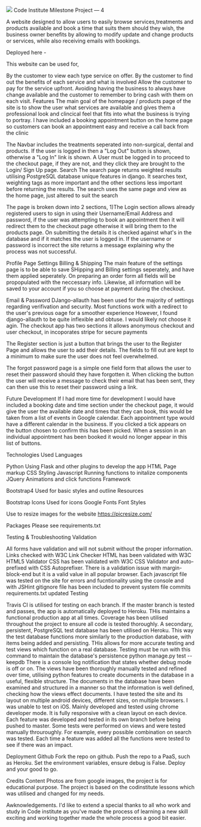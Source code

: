 <img src="https://codeinstitute.s3.amazonaws.com/fullstack/ci_logo_small.png" style="margin: 0;">
Code Institute Milestone Project — 4

A website designed to allow users to easily browse services,treatments and products available and book a time that suits them should they wish, the business owner benefits by allowing to modify update and change products or services, while also receiving emails with bookings. 

Deployed here - 

This website can be used for,

By the customer to view each type service on offer.
By the customer to find out the benefits of each service and what is involved
Allow the customer to pay for the service upfront. Avoiding having the business to always have change available and the customer to remember to bring cash with them on each visit.
Features
The main goal of the homepage / products page of the site is to show the user what services are available and gives them a professional look and clincical feel that fits into what the business is trying to portray. I have included a booking appointment button on the home page so customers can book an appointment easy and receive a call back from the clinic 

The Navbar includes the treatments seperated into non-surgical, dental and products. If the user is logged in then a "Log Out" button is shown, otherwise a "Log In" link is shown. A User must be logged in to proceed to the checkout page, if they are not, and they click they are brought to the Login/ Sign Up page.
Search
The search page returns weighted results utilising PostgreSQL database unique features in django. It searches text, weighting tags as more important and the other sections less important before returning the results. The search uses the same page and view as the home page, just altered to suit the search

The page is broken down into 2 sections, 1)The Login section allows already registered users to sign in using their Username/Email Address and password, if the user was attempting to book an appointment then it will redirect them to the checkout page otherwise it will bring them to the products page. On submitting the details it is checked against what's in the database and if it matches the user is logged in. If the username or password is incorrect the site returns a message explaining why the process was not successful.

Profile Page
Settings
Billing & Shipping
The main feature of the settings page is to be able to save SHipping and Billing settings seperately, and have them applied seperately. On preparing an order form all fields will be propopulated with the neccessary info. Likewise, all information will be saved to your account if you so choose at payment during the checkout.

Email & Password
DJango-allauth has been used for the majority of settings regarding verifivation and security. Most functions work with a redirect to the user's previous oage for a smoother experience However, I found django-allauth to be quite inflexible and obtuse. I would likely not choose it agin.
The checkout app has two sections it allows anonymous checkout and user checkout, in incoporates stripe for secure payments

The Register section is just a button that brings the user to the Register Page and allows the user to add their details. The fields to fill out are kept to a minimum to make sure the user does not feel overwhelmed.

The forgot password page is a simple one field form that allows the user to reset their password should they have forgotten it. When clicking the button the user will receive a message to check their email that has been sent, they can then use this to reset their password using a link.

Future Development
If I had more time for development I would have included a booking date and time section under the checkout page, it would give the user the available date and times that they can book, this would be taken from a list of events in Google calendar. Each appointment type would have a different calendar in the business. If you clicked a tick appears on the button chosen to confirm this has been picked. When a session in an individual appointment has been booked it would no longer appear in this list of buttons.

Technologies Used
Languages

Python
Using Flask and other plugins to develop the app
HTML
Page markup
CSS
Styling
Javascript
Running functions to initalize components
JQuery
Animations and click functions
Framework

Bootstrap4
Used for basic styles and outline
Resources

Bootstrap Icons
Used for icons
Google Fonts
Font Styles

Use to resize images for the website 
https://picresize.com/

Packages
Please see requirements.txt

Testing & Troubleshooting
Validation

All forms have validation and will not submit without the proper information.
Links checked with W3C Link Checker
HTML has been validated with W3C HTML5 Validator
CSS has been validated with W3C CSS Validator and auto-prefixed with CSS Autoprefixer. There is a validation issue with margin-block-end but it is a valid value in all popular browser.
Each javascript file was tested on the site for errors and fucntionality using the console and with JSHint
gitignore file has been included to prevent system file commits
requirements.txt updated
Testing

Travis CI is utilised for testing on each branch. If the master branch is tested and passes, the app is automatically deployed to Heroku. THis maintains a functional production app at all times.
Coverage has been utilised throughout the project to ensure all code is tested thoroughly.
A secondary, persistent, PostgreSQL test database has been utilised on Heroku. This way the test database functions more similarly to the production database, with items being added and persisting. THis allows for more accurate testing and test views which function on a real database. Testing must be run with this command to maintain the database's persistence
python manage.py test --keepdb
There is a console log notification that states whether debug mode is off or on.
The views have been thoroughly manually tested and refined over time, utilising python features to create documents in the database in a useful, flexible structure.
The documents in the database have been examined and structured in a manner so that the information is well defined, checking how the views effect documents.
I have tested the site and its layout on multiple android devices, different sizes, on multiple browsers. I was unable to test on iOS. Mainly developed and tested using chrome developer mode. It is fully responsive with a clean layout on each device.
Each feature was developed and tested in its own branch before being pushed to master.
Some tests were performed on views and were tested manually throuroughly. For example, every possible combination on search was tested.
Each time a feature was added all the functions were tested to see if there was an impact.

Deployment
Github
Fork the repo on github.
Push the repo to a PaaS, such as Heroku.
Set the environment variables, ensure debug is False.
Deploy and your good to go.

Credits
Content
Photos are from google images, the project is for educational purpose. The project is based on the codinstitute lessons which was utilised and changed for my needs.

Awknowledgements.
I'd like to extend a special thanks to all who work and study in Code institute as you've made the process of learning a new skill exciting and working together made the whole process a good bit easier. 
